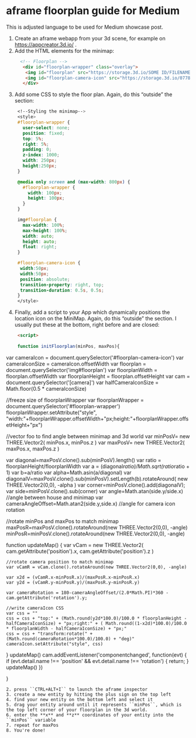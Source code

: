 # aframe floorplan guide for Medium
This is adjusted language to be used for Medium showcase post.

  1. Create an aframe webapp from your 3d scene, for example on https://appcreator.3d.io/ .
  1. Add the HTML elements for the minimap:
      ```html
        <!-- Floorplan -->
         <div id="floorplan-wrapper" class="overlay">
          <img id="floorplan" src="https://storage.3d.io/SOME ID/FILENAME.jpg">
          <img id="floorplan-camera-icon" src="https://storage.3d.io/0778145f-e104-4a9e-b70d-392f0a5a1444/2017-10-24_14-37-47_m3yr3c/camera-icon.png">
         </div>
       ```
  1. Add some CSS to style the floor plan. Again, do this “outside” the <a-scene> section:
     ```css
      <!--Styling the minimap-->
      <style>
      #floorplan-wrapper {
        user-select: none;
        position: fixed;
        top: 5%;
        right: 5%;
        padding: 0;
        z-index: 1000;
        width: 250px;
        height:250px;
      }

      @media only screen and (max-width: 800px) {
        #floorplan-wrapper {
          width: 100px;
          height: 100px;
        }
      }

      img#floorplan {
        max-width: 100%;
        max-height: 100%;
        width: auto;
        height: auto;
        float: right;
      }

      #floorplan-camera-icon {
       width:50px;
       width:50px;
       position: absolute;
       transition-property: right, top;
       transition-duration: 0.5s, 0.5s;
      }
      </style>

     ```
1. Finally, add a script to your App which dynamically positions the location icon on the MiniMap. Again, do this “outside” the <a-scene> section. I usually put these at the bottom, right before </body> and </html> are closed:
   ```html
    <script> 
    
    function initFloorplan(minPos, maxPos){
  var cameraIcon = document.querySelector('#floorplan-camera-icon')
  var cameraIconSize = cameraIcon.offsetWidth
  var floorplan = document.querySelector('img#floorplan')
  var floorplanWidth = floorplan.offsetWidth
  var floorplanHeight = floorplan.offsetHeight
  var cam = document.querySelector('[camera]')
  var halfCameraIconSize = Math.floor(0.5 * cameraIconSize)

  //freeze size of floorplanWrapper
  var floorplanWrapper = document.querySelector('#floorplan-wrapper')
  floorplanWrapper.setAttribute("style", "width:"+floorplanWrapper.offsetWidth+"px;height:"+floorplanWrapper.offsetHeight+"px")

  //vector foo to find angle between minimap and 3d world
  var minPosV= new THREE.Vector2( minPos.x, minPos.z )
  var maxPosV= new THREE.Vector2( maxPos.x, maxPos.z )

  var diagonal=maxPosV.clone().sub(minPosV).length()
  var ratio = floorplanHeight/floorplanWidth
  var a = (diagonal*ratio)/Math.sqrt(ratio*ratio + 1)
  var b=a/ratio
  var alpha=Math.asin(a/diagonal)
  var diagonalV=maxPosV.clone().sub(minPosV).setLength(b).rotateAround( new THREE.Vector2(0,0), -alpha )
  var corner=minPosV.clone().add(diagonalV);
  var side=minPosV.clone().sub(corner)
  var angle=Math.atan(side.y/side.x)                //angle between house and minimap
  var cameraAngleOffset=Math.atan2(side.y,side.x)   //angle for camera icon rotation

  //rotate minPos and maxPos to match minimap
  maxPosR=maxPosV.clone().rotateAround(new THREE.Vector2(0,0), -angle)
  minPosR=minPosV.clone().rotateAround(new THREE.Vector2(0,0), -angle)

  function updateMap() {
    var vCam = new THREE.Vector2( cam.getAttribute('position').x, cam.getAttribute('position').z )

    //rotate camera position to match minimap
    var vCamR = vCam.clone().rotateAround(new THREE.Vector2(0,0), -angle)

    var x2d = (vCamR.x-minPosR.x)/(maxPosR.x-minPosR.x)
    var y2d = (vCamR.y-minPosR.y)/(maxPosR.y-minPosR.y)

    var cameraRotation = 180-cameraAngleOffset/(2.0*Math.PI)*360 - cam.getAttribute('rotation').y;

    //write cameraIcon CSS
    var css = ""
    css = css + "top:" + (Math.round(y2d*100.0)/100.0 * floorplanHeight - halfCameraIconSize) + "px;right:" + ( Math.round((1-x2d)*100.0)/100.0 * floorplanWidth - halfCameraIconSize) + "px;"
    css = css + "transform:rotate(" + (Math.round(cameraRotation*100.0)/100.0) + "deg)"
    cameraIcon.setAttribute("style", css)
  }
  updateMap()
  cam.addEventListener('componentchanged', function(evt) {
    if (evt.detail.name !== 'position' && evt.detail.name !== 'rotation') {
      return;
    }
    updateMap()
  })

}
    </script>
    <script>
    /* BEGIN customize values here */
      var minPos = {
        x: -0.3,
        z: -1
      }
      var maxPos = {
        x: -1,
        z: 18.7
      }
    /* END customize values here */
      initFloorplan(minPos,maxPos)
    </script>
   ```
2. press ``CTRL+ALT+I`` to launch the aframe inspector
3. create a new entity by hitting the plus sign on the top left
4. find your new entity on the bottom left and select it
5. drag your entity around until it represents ``minPos``, which is the top left corner of your floorplan in the 3d world.  
6. enter the **x** and **z** coordinates of your entity into the ``minPos`` variable
7. repeat for maxPos
8. You're done!
